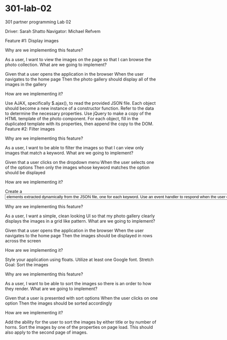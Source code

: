 # 301-lab-02
301 partner programming Lab 02

Driver: Sarah Shatto
Navigator: Michael Refvem


Feature #1: Display images

Why are we implementing this feature?

As a user, I want to view the images on the page so that I can browse the photo collection.
What are we going to implement?

Given that a user opens the application in the browser When the user navigates to the home page Then the photo gallery should display all of the images in the gallery

How are we implementing it?

Use AJAX, specifically $.ajax(), to read the provided JSON file.
Each object should become a new instance of a constructor function. Refer to the data to determine the necessary properties.
Use jQuery to make a copy of the HTML template of the photo component. For each object, fill in the duplicated template with its properties, then append the copy to the DOM.
Feature #2: Filter images

Why are we implementing this feature?

As a user, I want to be able to filter the images so that I can view only images that match a keyword.
What are we going to implement?

Given that a user clicks on the dropdown menu When the user selects one of the options Then only the images whose keyword matches the option should be displayed

How are we implementing it?

Create a <select> element which contains unique <option> elements extracted dynamically from the JSON file, one for each keyword.
Use an event handler to respond when the user chooses an option from the select menu. Hide all of the images, then show those whose keyword matches the option chosen.
Feature #3: Style the application

Why are we implementing this feature?

As a user, I want a simple, clean looking UI so that my photo gallery clearly displays the images in a grid like pattern.
What are we going to implement?

Given that a user opens the application in the browser When the user navigates to the home page Then the images should be displayed in rows across the screen

How are we implementing it?

Style your application using floats.
Utilize at least one Google font.
Stretch Goal: Sort the images

Why are we implementing this feature?

As a user, I want to be able to sort the images so there is an order to how they render.
What are we going to implement?

Given that a user is presented with sort options When the user clicks on one option Then the images should be sorted accordingly

How are we implementing it?

Add the ability for the user to sort the images by either title or by number of horns.
Sort the images by one of the properties on page load. This should also apply to the second page of images.